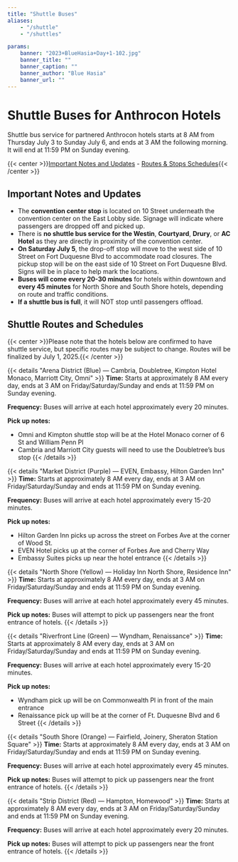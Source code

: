```yaml
---
title: "Shuttle Buses"
aliases:
    - "/shuttle"
    - "/shuttles"

params:
    banner: "2023+BlueHasia+Day+1-102.jpg"
    banner_title: ""
    banner_caption: ""
    banner_author: "Blue Hasia"
    banner_url: ""
---
```


# Shuttle Buses for Anthrocon Hotels

Shuttle bus service for partnered Anthrocon hotels starts at 8 AM from Thursday July 3 to Sunday July 6, and ends at 3 AM the following morning. It will end at 11:59 PM on Sunday evening.

{{< center >}}[Important Notes and Updates](#important-notes-and-updates) - [Routes & Stops Schedules](#shuttle-routes-and-schedules){{< /center >}}

## Important Notes and Updates

- The **convention center stop** is located on 10 Street underneath the convention center on the East Lobby side. Signage will indicate where passengers are dropped off and picked up.
- There is **no shuttle bus service for the Westin**, **Courtyard**, **Drury**, or **AC Hotel** as they are directly in proximity of the convention center.
- **On Saturday July 5**, the drop-off stop will move to the west side of 10 Street on Fort Duquesne Blvd to accommodate road closures. The pickup stop will be on the east side of 10 Street on Fort Duquesne Blvd. Signs will be in place to help mark the locations.
- **Buses will come every 20-30 minutes** for hotels within downtown and **every 45 minutes** for North Shore and South Shore hotels, depending on route and traffic conditions.
- **If a shuttle bus is full**, it will NOT stop until passengers offload.

## Shuttle Routes and Schedules

{{< center >}}Please note that the hotels below are confirmed to have shuttle service, but specific routes may be subject to change. Routes will be finalized by July 1, 2025.{{< /center >}}

{{< details "Arena District (Blue) — Cambria, Doubletree, Kimpton Hotel Monaco, Marriott City, Omni" >}}
**Time:** Starts at approximately 8 AM every day, ends at 3 AM on Friday/Saturday/Sunday and ends at 11:59 PM on Sunday evening.

**Frequency:** Buses will arrive at each hotel approximately every 20 minutes.

**Pick up notes:**

- Omni and Kimpton shuttle stop will be at the Hotel Monaco corner of 6 St and William Penn Pl
- Cambria and Marriott City guests will need to use the Doubletree’s bus stop
{{< /details >}}

{{< details "Market District (Purple) — EVEN, Embassy, Hilton Garden Inn" >}}
**Time:** Starts at approximately 8 AM every day, ends at 3 AM on Friday/Saturday/Sunday and ends at 11:59 PM on Sunday evening.

**Frequency:** Buses will arrive at each hotel approximately every 15-20 minutes.

**Pick up notes:**

- Hilton Garden Inn picks up across the street on Forbes Ave at the corner of Wood St.
- EVEN Hotel picks up at the corner of Forbes Ave and Cherry Way
- Embassy Suites picks up near the hotel entrance
{{< /details >}}

{{< details "North Shore (Yellow) — Holiday Inn North Shore, Residence Inn" >}}
**Time:** Starts at approximately 8 AM every day, ends at 3 AM on Friday/Saturday/Sunday and ends at 11:59 PM on Sunday evening.

**Frequency:** Buses will arrive at each hotel approximately every 45 minutes.

**Pick up notes:** Buses will attempt to pick up passengers near the front entrance of hotels.
{{< /details >}}

{{< details "Riverfront Line (Green) — Wyndham, Renaissance" >}}
**Time:** Starts at approximately 8 AM every day, ends at 3 AM on Friday/Saturday/Sunday and ends at 11:59 PM on Sunday evening.

**Frequency:** Buses will arrive at each hotel approximately every 15-20 minutes.

**Pick up notes:**

- Wyndham pick up will be on Commonwealth Pl in front of the main entrance
- Renaissance pick up will be at the corner of Ft. Duquesne Blvd and 6 Street
{{< /details >}}

{{< details "South Shore (Orange) — Fairfield, Joinery, Sheraton Station Square" >}}
**Time:** Starts at approximately 8 AM every day, ends at 3 AM on Friday/Saturday/Sunday and ends at 11:59 PM on Sunday evening.

**Frequency:** Buses will arrive at each hotel approximately every 45 minutes.

**Pick up notes:** Buses will attempt to pick up passengers near the front entrance of hotels.
{{< /details >}}

{{< details "Strip District (Red) — Hampton, Homewood" >}}
**Time:** Starts at approximately 8 AM every day, ends at 3 AM on Friday/Saturday/Sunday and ends at 11:59 PM on Sunday evening.

**Frequency:** Buses will arrive at each hotel approximately every 20 minutes.

**Pick up notes:** Buses will attempt to pick up passengers near the front entrance of hotels.
{{< /details >}}
